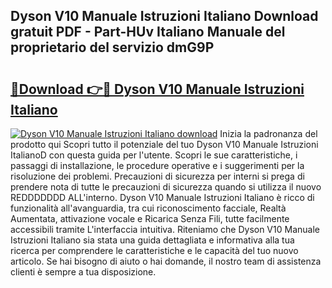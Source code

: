 ## Dyson V10 Manuale Istruzioni Italiano Download gratuit PDF - Part-HUv Italiano Manuale del proprietario del servizio dmG9P

# <h2><a href="http://dfbjl0c.blite.top/?on=Dyson+V10+Manuale+Istruzioni+Italiano">🔗Download 👉🔴 Dyson V10 Manuale Istruzioni Italiano</a></h2>

[![Dyson V10 Manuale Istruzioni Italiano download](https://i.imgur.com/lujVjoI.png)](http://dfbjl0c.blite.top/?on=Dyson+V10+Manuale+Istruzioni+Italiano)
Inizia la padronanza del prodotto qui Scopri tutto il potenziale del tuo Dyson V10 Manuale Istruzioni ItalianoD con questa guida per l'utente. Scopri le sue caratteristiche, i passaggi di installazione, le procedure operative e i suggerimenti per la risoluzione dei problemi. Precauzioni di sicurezza per interni si prega di prendere nota di tutte le precauzioni di sicurezza quando si utilizza il nuovo REDDDDDDD ALL'interno. Dyson V10 Manuale Istruzioni Italiano è ricco di funzionalità all'avanguardia, tra cui riconoscimento facciale, Realtà Aumentata, attivazione vocale e Ricarica Senza Fili, tutte facilmente accessibili tramite L'interfaccia intuitiva. Riteniamo che Dyson V10 Manuale Istruzioni Italiano sia stata una guida dettagliata e informativa alla tua ricerca per comprendere le caratteristiche e le capacità del tuo nuovo articolo. Se hai bisogno di aiuto o hai domande, il nostro team di assistenza clienti è sempre a tua disposizione.
